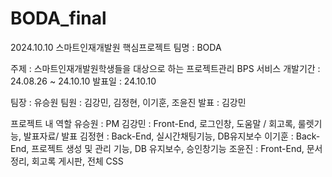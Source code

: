 # BODA_final

2024.10.10 
스마트인재개발원 핵심프로젝트
팀명 : BODA  

주제 : 스마트인재개발원학생들을 대상으로 하는 프로젝트관리 BPS 서비스
개발기간 : 24.08.26 ~ 24.10.10
발표일 : 24.10.10

팀장 : 유승원
팀원 : 김강민, 김정현, 이기훈, 조윤진 
발표 : 김강민

프로젝트 내 역할 
유승원 : PM
김강민 : Front-End, 로그인창, 도움말 / 회고록, 룰렛기능, 발표자료/ 발표
김정현 : Back-End, 실시간채팅기능, DB유지보수
이기훈 :  Back-End, 프로젝트 생성 및 관리 기능, DB 유지보수, 승인창기능
조윤진 : Front-End, 문서정리, 회고록 게시판, 전체 CSS


